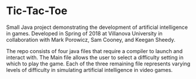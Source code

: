 # Tic-Tac-Toe
Small Java project demonstrating the development of artificial intelligence in games.
Developed in Spring of 2018 at Villanova University in collaboration with Mark Porowicz, Sam Cooney, and Keegan Sheedy.

The repo consists of four java files that require a compiler to launch and interact with.
The Main file allows the user to select a difficulty setting in which to play the game.
Each of the three remaining file represents varying levels of difficulty in simulating artificial intelligence in video games. 
